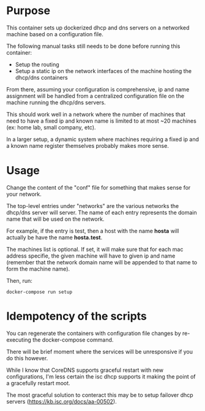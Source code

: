# Purpose

This container sets up dockerized dhcp and dns servers on a networked machine based on a configuration file.

The following manual tasks still needs to be done before running this container:
- Setup the routing
- Setup a static ip on the network interfaces of the machine hosting the dhcp/dns containers

From there, assuming your configuration is comprehensive, ip and name assignment will be handled from a centralized configuration file on the machine running the dhcp/dns servers.

This should work well in a network where the number of machines that need to have a fixed ip and known name is limited to at most ~20 machines (ex: home lab, small company, etc). 

In a larger setup, a dynamic system where machines requiring a fixed ip and a known name register themselves probably makes more sense.

# Usage

Change the content of the "conf" file for something that makes sense for your network.

The top-level entries under "networks" are the various networks the dhcp/dns server will server. The name of each entry represents the domain name that will be used on the network.

For example, if the entry is test, then a host with the name **hosta** will actually be have the name **hosta.test**.

The machines list is optional. If set, it will make sure that for each mac address specifie, the given machine will have to given ip and name (remember that the network domain name will be appended to that name to form the machine name).

Then, run:

```
docker-compose run setup
```
# Idempotency of the scripts

You can regenerate the containers with configuration file changes by re-executing the docker-compose command.

There will be brief moment where the services will be unresponsive if you do this however.

While I know that CoreDNS supports graceful restart with new configurations, I'm less certain the isc dhcp supports it making the point of a gracefully restart moot.

The most graceful solution to conteract this may be to setup failover dhcp servers (https://kb.isc.org/docs/aa-00502).